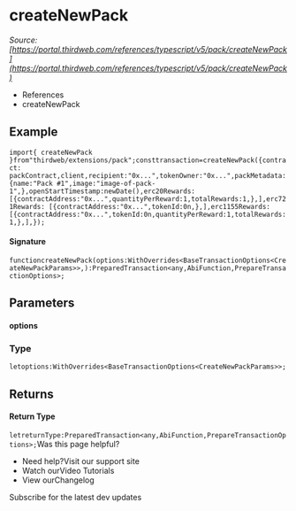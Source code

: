 # createNewPack

*Source: [https://portal.thirdweb.com/references/typescript/v5/pack/createNewPack](https://portal.thirdweb.com/references/typescript/v5/pack/createNewPack)*

* References
* createNewPack

## Example

`import{ createNewPack }from"thirdweb/extensions/pack";consttransaction=createNewPack({contract: packContract,client,recipient:"0x...",tokenOwner:"0x...",packMetadata: {name:"Pack #1",image:"image-of-pack-1",},openStartTimestamp:newDate(),erc20Rewards: [{contractAddress:"0x...",quantityPerReward:1,totalRewards:1,},],erc721Rewards: [{contractAddress:"0x...",tokenId:0n,},],erc1155Rewards: [{contractAddress:"0x...",tokenId:0n,quantityPerReward:1,totalRewards:1,},],});`
#### Signature

`functioncreateNewPack(options:WithOverrides<BaseTransactionOptions<CreateNewPackParams>>,):PreparedTransaction<any,AbiFunction,PrepareTransactionOptions>;`
## Parameters

#### options

### Type

`letoptions:WithOverrides<BaseTransactionOptions<CreateNewPackParams>>;`
## Returns

#### Return Type

`letreturnType:PreparedTransaction<any,AbiFunction,PrepareTransactionOptions>;`Was this page helpful?

* Need help?Visit our support site
* Watch ourVideo Tutorials
* View ourChangelog

Subscribe for the latest dev updates

